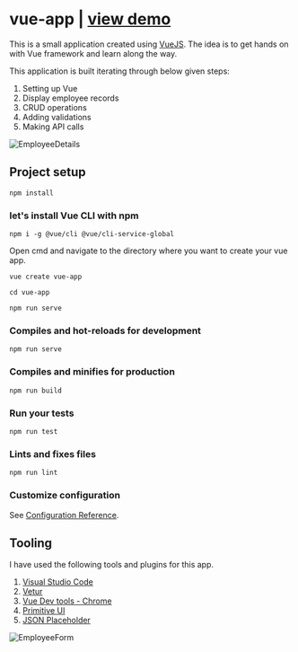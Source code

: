 # vue-app | [view demo](https://dipendrashekhawat.github.io/vue-app/)
This is a small application created using [VueJS](https://vuejs.org/). The idea is to get hands on with Vue framework and learn along the way.

This application is built iterating through below given steps: 
<ol>
 <li>Setting up Vue</li>
 <li>Display employee records</li>
 <li>CRUD operations</li>
 <li>Adding validations</li>
 <li>Making API calls</li>
</ol>

![EmployeeDetails](../master/screenshots/EmployeeDetails.png)

## Project setup
```
npm install
```

### let's install Vue CLI with npm

```
npm i -g @vue/cli @vue/cli-service-global
```
Open cmd and navigate to the directory where you want to create your vue app.

```
vue create vue-app

cd vue-app

npm run serve

```

### Compiles and hot-reloads for development
```
npm run serve
```

### Compiles and minifies for production
```
npm run build
```

### Run your tests
```
npm run test
```

### Lints and fixes files
```
npm run lint
```

### Customize configuration
See [Configuration Reference](https://cli.vuejs.org/config/).

## Tooling
I have used the following tools and plugins for this app.

 1. [Visual Studio Code](https://code.visualstudio.com/)
 2. [Vetur](https://marketplace.visualstudio.com/items?itemName=octref.vetur)
 3. [Vue Dev tools - Chrome](https://chrome.google.com/webstore/detail/vuejs-devtools/nhdogjmejiglipccpnnnanhbledajbpd?hl=en)
 4. [Primitive UI](https://taniarascia.github.io/primitive/)
 5. [JSON Placeholder](https://jsonplaceholder.typicode.com/)
 
 ![EmployeeForm](../master/screenshots/EmployeeForm.png)

